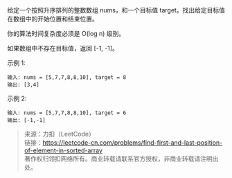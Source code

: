 给定一个按照升序排列的整数数组 nums，和一个目标值 target。找出给定目标值在数组中的开始位置和结束位置。

你的算法时间复杂度必须是 O(log n) 级别。

如果数组中不存在目标值，返回 [-1, -1]。

示例 1:
```
输入: nums = [5,7,7,8,8,10], target = 8
输出: [3,4]
```

示例 2:
```
输入: nums = [5,7,7,8,8,10], target = 6
输出: [-1,-1]
```

> 来源：力扣（LeetCode）  
> 链接：https://leetcode-cn.com/problems/find-first-and-last-position-of-element-in-sorted-array  
> 著作权归领扣网络所有。商业转载请联系官方授权，非商业转载请注明出处。  